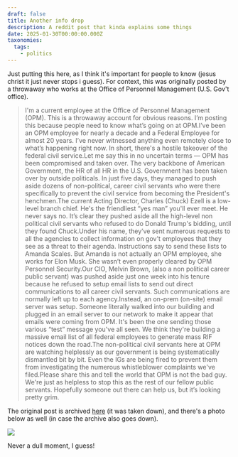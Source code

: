 ```yaml
---
draft: false
title: Another info drop
description: A reddit post that kinda explains some things
date: 2025-01-30T00:00:00.000Z
taxonomies:
  tags:
    - politics
---
```


Just putting this here, as I think it's important for people to know (jesus christ it just never stops i guess). For context, this was originally posted by a throwaway who works at the Office of Personnel Management (U.S. Gov't office).

> I'm a current employee at the Office of Personnel Management (OPM). This is a throwaway account for obvious reasons. I’m posting this because people need to know what’s going on at OPM.I’ve been an OPM employee for nearly a decade and a Federal Employee for almost 20 years. I’ve never witnessed anything even remotely close to what’s happening right now. In short, there's a hostile takeover of the federal civil service.Let me say this in no uncertain terms — OPM has been compromised and taken over. The very backbone of American Government, the HR of all HR in the U.S. Government has been taken over by outside politicals. In just five days, they managed to push aside dozens of non-political, career civil servants who were there specifically to prevent the civil service from becoming the President's henchmen.The current Acting Director, Charles (Chuck) Ezell is a low-level branch chief. He's the friendliest “yes man” you'll ever meet. He never says no. It’s clear they pushed aside all the high-level non political civil servants who refused to do Donald Trump's bidding, until they found Chuck.Under his name, they’ve sent numerous requests to all the agencies to collect information on gov't employees that they see as a threat to their agenda. Instructions say to send these lists to Amanda Scales. But Amanda is not actually an OPM employee, she works for Elon Musk. She wasn’t even properly cleared by OPM Personnel Security.Our CIO, Melvin Brown, (also a non political career public servant) was pushed aside just one week into his tenure because he refused to setup email lists to send out direct communications to all career civil servants. Such communications are normally left up to each agency.Instead, an on-prem (on-site) email server was setup. Someone literally walked into our building and plugged in an email server to our network to make it appear that emails were coming from OPM. It's been the one sending those various “test” message you've all seen. We think they're building a massive email list of all federal employees to generate mass RIF notices down the road.The non-political civil servants here at OPM are watching helplessly as our government is being systematically dismantled bit by bit. Even the IGs are being fired to prevent them from investigating the numerous whistleblower complaints we've filed.Please share this and tell the world that OPM is not the bad guy. We're just as helpless to stop this as the rest of our fellow public servants. Hopefully someone out there can help us, but it’s looking pretty grim.

The original post is archived [here](https://web.archive.org/web/20250127134109/https://www.reddit.com/r/fednews/comments/1ib3zai/opm_employee_here_we_are_not_the_bad_guys/) (it was taken down), and there's a photo below as well (in case the archive also goes down).

![]($assets/images/original-opm-employee-post.webp)

Never a dull moment, I guess!
